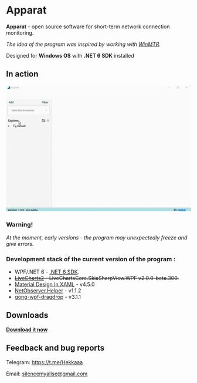 # Apparat

**Apparat** - open source software for short-term network connection monitoring.

_The idea of the program was inspired by working with [WinMTR](https://github.com/White-Tiger/WinMTR)._

Designed for **Windows OS** with **.NET 6 SDK** installed

## In action

![gif01](./screenshots/0SrSoed8vk.gif)

### Warning!
_At the moment, early versions - the program may unexpectedly freeze and give errors._

### Development stack of the current version of the program :
* WPF/.NET 6 - [.NET 6 SDK](https://dotnet.microsoft.com/en-us/download/dotnet/6.0).
* ~~[LiveCharts2](https://github.com/beto-rodriguez/LiveCharts2) - LiveChartsCore.SkiaSharpView.WPF v2.0.0-beta.300.~~
* [Material Design In XAML](https://github.com/MaterialDesignInXAML/MaterialDesignInXamlToolkit) - v4.5.0
* [NetObserver.Helper](https://github.com/hekkaaa/NetObserver) - v1.1.2
* [gong-wpf-dragdrop](https://github.com/punker76/gong-wpf-dragdrop) - v3.1.1


## Downloads
**[Download it now](https://github.com/hekkaaa/Apparat/releases/latest)**

## Feedback and bug reports

Telegram: https://t.me/Hekkaaa

Email: silencemyalise@gmail.com
